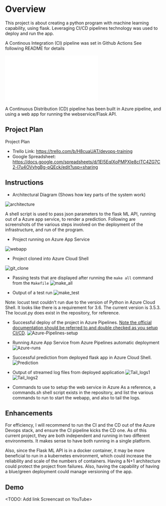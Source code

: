 # Overview

This project is about creating a python program with machine learning capability, using flask.
Leveraging CI/CD pipelines technology was used to deploy and run the app.

A Continous Integration (CI) pipeline was set in Github Actions
See following README for details

![README-scaffold.md](README-scaffold.md)

A Continuous Distribution (CD) pipeline has been built in Azure pipeline, and using a web app for running the webservice/Flask API.

## Project Plan
Project Plan

* Trello Link: https://trello.com/b/H8cuaUAT/devops-training
* Google Spreadsheet: https://docs.google.com/spreadsheets/d/1El5EqIXoPMPXIe8cITC4ZG7C2-l7u4OVyhgBg-pQEck/edit?usp=sharing


## Instructions

* Architectural Diagram (Shows how key parts of the system work)

![architecture](https://github.com/srossan/devops-project/blob/master/images/cd-diagram.png)

A shell script is used to pass json parameters to the flask ML API, running out of a Azure app service, to render a prediction. Following are screenshots of the various steps involved on the deployment of the infrastructure, and run of the program.

* Project running on Azure App Service

![webapp](https://github.com/srossan/devops-project/blob/master/images/Azure-webapp-running.png)


* Project cloned into Azure Cloud Shell

![git_clone](https://github.com/srossan/devops-project/blob/master/images/Azure-Cloud-Shell-git_clone.png)

* Passing tests that are displayed after running the `make all` command from the `Makefile`
![make_all](https://github.com/srossan/devops-project/blob/master/images/Azure-Cloud-Shell-make_all.png)

* Output of a test run
![make_test](https://github.com/srossan/devops-project/blob/master/images/Azure-Cloud-Shell-make_test.png)

Note: locust test couldn't run due to the version of Python in Azure Cloud Shell. It looks like there is a requirement for 3.6. The current version is 3.5.3. The locust.py does exist in the repository, for reference.


* Successful deploy of the project in Azure Pipelines.  [Note the official documentation should be referred to and double checked as you setup CI/CD](https://docs.microsoft.com/en-us/azure/devops/pipelines/ecosystems/python-webapp?view=azure-devops).
![Azure-Pipelines-setup](https://github.com/srossan/devops-project/blob/master/images/Azure-pipelines-setup.png)

* Running Azure App Service from Azure Pipelines automatic deployment
![Azure-runs](https://github.com/srossan/devops-project/blob/master/images/Azure-pipelines-runs.png)

* Successful prediction from deployed flask app in Azure Cloud Shell.
![Prediction](https://github.com/srossan/devops-project/blob/master/images/Azure-Cloud-Shell-prediction.png)

* Output of streamed log files from deployed application
![Tail_logs1](https://github.com/srossan/devops-project/blob/master/images/Azure-Webapp-tail_log1.png)
![Tail_logs2](https://github.com/srossan/devops-project/blob/master/images/Azure-Webapp-tail_log2.png)

* Commands to use to setup the web service in Azure
As a reference, a commands.sh shell script exists in the repository, and list the various commands to run to start the webapp, and also to tail the logs.


## Enhancements

For efficiency, I will recommend to run the CI and the CD out of the Azure Devops stack, and ensure the CI pipeline kicks the CD one. As of this current project, they are both independent and running in two different environments. It makes sense to have both running in a single platform.

Also, since the Flask ML API is in a docker container, it may be more beneficial to run in a kubernetes environment, which could increase the reliability and scale of the numbers of containers. Having a N+1 architecture could protect the project from failures. Also, having the capability of having a blue/green deployment could manage versioning of the app.

## Demo 

<TODO: Add link Screencast on YouTube>


